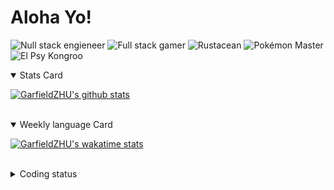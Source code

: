 # Aloha Yo!

![Null stack engieneer](https://img.shields.io/badge/-Null_stack_engineer-a890f0)
![Full stack gamer](https://img.shields.io/badge/-Full_stack_gamer-78c850)
![Rustacean](https://img.shields.io/badge/-Rustacean-f74c00)
![Pokémon Master](https://img.shields.io/badge/-Pokémon_Master-f8d030)
![El Psy Kongroo](https://img.shields.io/badge/-El_Psy_Kongroo-6890f0)


<details open>
<summary>Stats Card</summary>
 
[![GarfieldZHU's github stats](https://github-readme-stats.vercel.app/api?username=GarfieldZHU&show_icons=true&theme=tokyonight)](https://github.com/anuraghazra/github-readme-stats)
 
</details>

<br/>

<details open>
<summary>Weekly language Card</summary>
 
[![GarfieldZHU's wakatime stats](https://github-readme-stats.vercel.app/api/wakatime?username=AlohaYo&theme=nightowl&layout=compact)](https://github.com/GarfieldZHU/GarfieldZHU)


<br/>

</details>

<details>

<summary>Coding status</summary>

<br/>

<!--START_SECTION:waka-->
**🐱 My Github Data** 

> 🏆 188 Contributions in the Year 2021
 > 
> 📦 472.8 kB Used in Github's Storage 
 > 
> 🚫 Not Opted to Hire
 > 
> 📜 54 Public Repositories 
 > 
> 🔑 33 Private Repositories  
 > 
**I'm a Night 🦉** 

```text
🌞 Morning    71 commits     ███░░░░░░░░░░░░░░░░░░░░░░   14.49% 
🌆 Daytime    136 commits    ███████░░░░░░░░░░░░░░░░░░   27.76% 
🌃 Evening    182 commits    █████████░░░░░░░░░░░░░░░░   37.14% 
🌙 Night      101 commits    █████░░░░░░░░░░░░░░░░░░░░   20.61%

```


📊 **This Week I Spent My Time On** 

```text
💬 Programming Languages: 
TypeScript               20 hrs 15 mins      █████████████████████░░░░   85.72% 
Rust                     1 hr 24 mins        █░░░░░░░░░░░░░░░░░░░░░░░░   5.94% 
SCSS                     1 hr 6 mins         █░░░░░░░░░░░░░░░░░░░░░░░░   4.68% 
JSON                     22 mins             ░░░░░░░░░░░░░░░░░░░░░░░░░   1.58% 
Markdown                 10 mins             ░░░░░░░░░░░░░░░░░░░░░░░░░   0.76%

🔥 Editors: 
VS Code                  23 hrs 28 mins      ████████████████████████░   99.34% 
IntelliJ                 9 mins              ░░░░░░░░░░░░░░░░░░░░░░░░░   0.66%

💻 Operating System: 
Mac                      21 hrs 59 mins      ███████████████████████░░   93.05% 
Windows                  1 hr 38 mins        █░░░░░░░░░░░░░░░░░░░░░░░░   6.95%

```


<!--END_SECTION:waka-->

</details>
